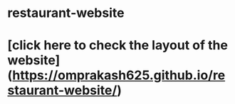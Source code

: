 # restaurant-website 
# [click here to check the layout of the website] (https://omprakash625.github.io/restaurant-website/)
